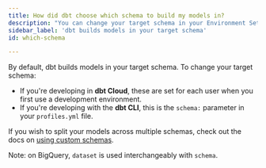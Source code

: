```yaml
---
title: How did dbt choose which schema to build my models in?
description: "You can change your target schema in your Environment Settings."
sidebar_label: 'dbt builds models in your target schema'
id: which-schema

---
```

By default, dbt builds models in your target schema. To change your target schema:
* If you're developing in **dbt Cloud**, these are set for each user when you first use a development environment.
* If you're developing with the **dbt CLI**, this is the `schema:` parameter in your `profiles.yml` file.

If you wish to split your models across multiple schemas, check out the docs on [using custom schemas](/docs/build/custom-schemas).

Note: on BigQuery, `dataset` is used interchangeably with `schema`.
